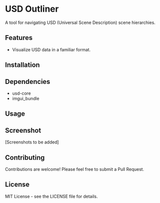 # USD Outliner

A tool for navigating USD (Universal Scene Description) scene hierarchies.

## Features

- Visualize USD data in a familiar format.

## Installation


## Dependencies

- usd-core
- imgui_bundle

## Usage


## Screenshot

[Screenshots to be added]

## Contributing

Contributions are welcome! Please feel free to submit a Pull Request.

## License

MIT License - see the LICENSE file for details.

